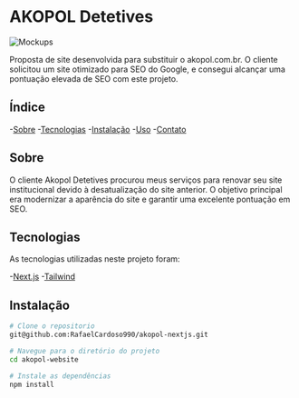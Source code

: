 # AKOPOL Detetives

![Mockups](https://i.ibb.co/23x18gv/1.png)

Proposta de site desenvolvida para substituir o akopol.com.br. O cliente solicitou um site otimizado para SEO do Google, e consegui alcançar uma pontuação elevada de SEO com este projeto.

## Índice

-[Sobre](#sobre)
-[Tecnologias](#tecnologias)
-[Instalação](#instalação)
-[Uso](#uso)
-[Contato](#Contato)

## Sobre

O cliente Akopol Detetives procurou meus serviços para renovar seu site institucional devido à desatualização do site anterior. O objetivo principal era modernizar a aparência do site e garantir uma excelente pontuação em SEO.

## Tecnologias

As tecnologias utilizadas neste projeto foram:

-[Next.js](https://nextjs.org/)
-[Tailwind](https://tailwindui.com/)

## Instalação 
```bash
# Clone o repositorio
git@github.com:RafaelCardoso990/akopol-nextjs.git

# Navegue para o diretório do projeto
cd akopol-website

# Instale as dependências
npm install


